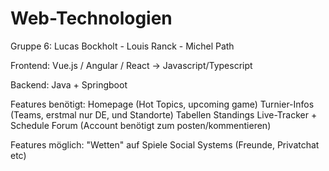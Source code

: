 # Web-Technologien
Gruppe 6:
Lucas Bockholt - Louis Ranck - Michel Path


Frontend:
  Vue.js / Angular / React -> Javascript/Typescript

Backend:
  Java + Springboot


Features benötigt:
Homepage (Hot Topics, upcoming game)
Turnier-Infos (Teams, erstmal nur DE, und Standorte)
Tabellen Standings
Live-Tracker + Schedule
Forum (Account benötigt zum posten/kommentieren)

Features möglich:
"Wetten" auf Spiele
Social Systems (Freunde, Privatchat etc) 
